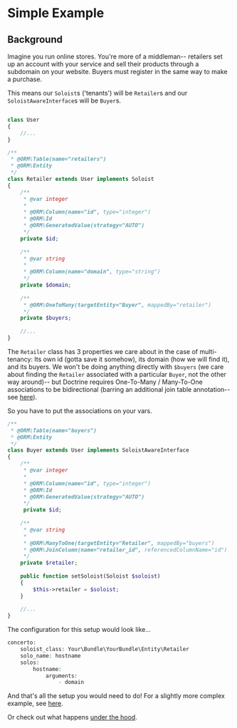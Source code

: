 # Simple Example

## Background
Imagine you run online stores. You're more of a middleman-- retailers set up an account with your service and sell their products through a subdomain on your website. Buyers must register in the same way to make a purchase.

This means our `Soloist`s ('tenants') will be `Retailer`s and our `SoloistAwareInterface`s will be `Buyer`s.


```php

class User
{
    //...
}
```
```php
/**
 * @ORM\Table(name="retailers")
 * @ORM\Entity
 */
class Retailer extends User implements Soloist
{
    /**
	 * @var integer
	 *
	 * @ORM\Column(name="id", type="integer")
	 * @ORM\Id
	 * @ORM\GeneratedValue(strategy="AUTO")
	 */
	private $id;
    
    /**
     * @var string
     *
     * @ORM\Column(name="domain", type="string")
     */
    private $domain;
    
    /**
	 * @ORM\OneToMany(targetEntity="Buyer", mappedBy="retailer")
	 */
    private $buyers;
    
    //...
}
```
The `Retailer` class has 3 properties we care about in the case of multi-tenancy: Its own id (gotta save it somehow), its domain (how we will find it), and its buyers. We won't be doing anything directly with `$buyers` (we care about finding the `Retailer` associated with a particular `Buyer`, not the other way around)-- but Doctrine requires One-To-Many / Many-To-One associations to be bidirectional (barring an additional join table annotation-- see [here](http://doctrine-orm.readthedocs.org/en/latest/reference/association-mapping.html)). 

So you have to put the associations on your vars.

```php
/**
 * @ORM\Table(name="buyers")
 * @ORM\Entity
 */
class Buyer extends User implements SoloistAwareInterface
{
    /**
	 * @var integer
	 *
	 * @ORM\Column(name="id", type="integer")
	 * @ORM\Id
	 * @ORM\GeneratedValue(strategy="AUTO")
	 */
     private $id;
    
    /**
     * @var string
     *
	 * @ORM\ManyToOne(targetEntity="Retailer", mappedBy="buyers")
     * @ORM\JoinColumn(name="retailer_id", referencedColumnName="id")
     */
    private $retailer;
    
    public function setSoloist(Soloist $soloist)
    {
    	$this->retailer = $soloist;
    }
    
    //...
}
```

The configuration for this setup would look like...

```php
concerto:
    soloist_class: Your\Bundle\YourBundle\Entity\Retailer
    solo_name: hostname
    solos:
        hostname:
            arguments:
                - domain
```

And that's all the setup you would need to do! For a slightly more complex example, see [here](example_advanced.md).

Or check out what happens [under the hood](../under_the_hood.md).

